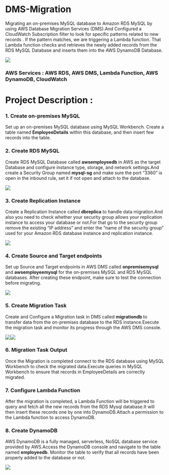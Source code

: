 # DMS-Migration

Migrating an on-premises MySQL database to Amazon RDS MySQL by using AWS Database Migration Services (DMS).And Configured a CloudWatch Subscription filter to look for specific patterns related to new records . If the pattern matches, we are triggering a Lambda function. That Lambda function checks and retrieves the newly added records from the RDS MySQL Database and inserts them into the AWS DynamoDB Database.

<img src="https://github.com/user-attachments/assets/a83fd4e0-ebc2-4f03-b591-c79cad227aef">

### AWS Services : AWS RDS, AWS DMS, Lambda Function, AWS DynamoDB, CloudWatch 


# Project Description : 

### 1. Create on-premises MySQL
Set up an on-premises MySQL database using MySQL Workbench. Create a table named **EmployeeDetails** within this database, and then insert few records into the table.

### 2. Create RDS MySQL
Create RDS MySQL Database called **awsemployeedb** in AWS as the target Database and configure instance type, storage, and network settings.And create a Security Group named **mysql-sg** and make sure the port “3360” is open in the inbound rule, set it if not open and attach to the database.

<img src="https://github.com/user-attachments/assets/19d6e4df-8a93-4821-8f60-d09e5fceba91">

### 3. Create Replication Instance
Create a Replication Instance called **dbreplica** to handle data migration.And also you need to check whether your security group allows your replication instance to access your database or not.For that go to the security group remove the existing “IP address” and enter the “name of the security group” used for your Amazon RDS database instance and replication instance.

<img src="https://github.com/user-attachments/assets/700a9bce-7016-43ad-b06d-d8bfd7866a82">

### 4. Create Source and Target endpoints
Set up Source and Target endpoints in AWS DMS called **onpremisemysql** and **awsemployeemysql** for the on-premises MySQL and RDS MySQL databases. After creating these endpoint, make sure to test the connection before migrating.

<img src="https://github.com/user-attachments/assets/55f9c2b2-9f59-41fe-bbdd-b4c742815d89">

### 5. Create Migration Task
Create and Configure a Migration task in DMS called **migrationdb** to transfer data from the on-premises database to the RDS instance.Execute the migration task and monitor its progress through the AWS DMS console.

<img src="https://github.com/user-attachments/assets/c89959a2-96ee-447d-a44d-d72e48b5db98"><img src="https://github.com/user-attachments/assets/0c84d26f-6c40-4a88-964b-36b65562def4">

### 6. Migration Task Output
Once the Migration is completed connect to the RDS database using MySQL Workbench to check the migrated data.Execute queries in MySQL Workbench to ensure that records in EmployeeDetails are correctly migrated.

### 7. Configure Lambda Function
After the migration is completed, a Lambda Function will be triggered to query and fetch all the new records from the RDS Mysql database.It will then insert these records one by one into DynamoDB.Attach a permission to the Lambda function to access DynamoDB.
   
### 8. Create DynamoDB
AWS DynamoDB is a fully managed, serverless, NoSQL database service provided by AWS.Access the DynamoDB console and navigate to the table named **employeedb**. Monitor the table to verify that all records have been properly added to the database or not.

<img src="https://github.com/user-attachments/assets/c8bc0a95-c277-4a81-8bf1-15dcea4543b9">



